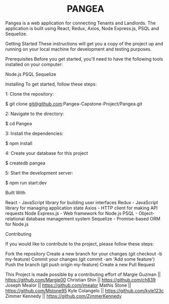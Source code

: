 <h1 align="center">PANGEA</h1>
Pangea is a web application for connecting Tenants and Landlords. The application is built using React, Redux, Axios, Node Express.js, PSQL and Sequelize.

Getting Started
These instructions will get you a copy of the project up and running on your local machine for development and testing purposes.

Prerequisites
Before you get started, you'll need to have the following tools installed on your computer:

Node.js
PSQL
Sequelize

Installing
To get started, follow these steps:

1: Clone the repository:

$ git clone git@github.com:Pangea-Capstone-Project/Pangea.git

2: Navigate to the directory:

$ cd Pangea

3: Install the dependencies: 

$ npm install

4: Create your database for this project

$ createdb pangea

5: Start the development server:

$ npm run start:dev

Built With

React - JavaScript library for building user interfaces
Redux - JavaScript library for managing application state
Axios - HTTP client for making API requests
Node Express.js - Web framework for Node.js
PSQL - Object-relational database management system
Sequelize - Promise-based ORM for Node.js


Contributing

If you would like to contribute to the project, please follow these steps:

Fork the repository
Create a new branch for your changes (git checkout -b my-feature)
Commit your changes (git commit -am 'Add some feature')
Push the branch (git push origin my-feature)
Create a new Pull Request

This Project is made possible by a contributing effort of 
  Margie Guzman || https://github.com/Margie00
  Christian Shin || https://github.com/ch839
  Joseph Mealor || https://github.com/jmealor
  Mathis Stone || https://github.com/Mstone95
  Kyle Colangelo || https://github.com/kyle123c
  Zimmer Kennedy || https://github.com/ZimmerKennedy


